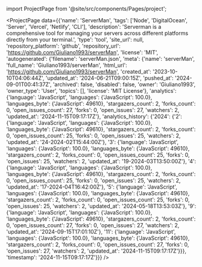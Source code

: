 
import ProjectPage from '@site/src/components/Pages/project';

<ProjectPage
    data={{'name': 'ServerMan', 'tags': ['Node', 'DigitalOcean', 'Server', 'Vercel', 'Netlify', 'CLI'], 'description': 'Serverman is a comprehensive tool for managing your servers across different platforms directly from your terminal.', 'type': 'tool', 'site_url': null, 'repository_platform': 'github', 'repository_url': 'https://github.com/Giuliano1993/serverMan', 'license': 'MIT', 'autogenerated': {'filename': 'serverMan.json', 'meta': {'name': 'serverMan', 'full_name': 'Giuliano1993/serverMan', 'html_url': 'https://github.com/Giuliano1993/serverMan', 'created_at': '2023-10-10T04:06:44Z', 'updated_at': '2024-06-21T09:00:15Z', 'pushed_at': '2024-09-01T00:41:37Z', 'archived': false, 'disabled': false, 'owner': 'Giuliano1993', 'owner_type': 'User', 'topics': [], 'license': 'MIT License'}, 'analytics': {'language': 'JavaScript', 'languages': {'JavaScript': 100.0}, 'languages_byte': {'JavaScript': 49610}, 'stargazers_count': 2, 'forks_count': 0, 'open_issues_count': 27, 'forks': 0, 'open_issues': 27, 'watchers': 2, 'updated_at': '2024-11-15T09:17:17Z'}, 'analytics_history': {'2024': {'2': {'language': 'JavaScript', 'languages': {'JavaScript': 100.0}, 'languages_byte': {'JavaScript': 49610}, 'stargazers_count': 2, 'forks_count': 0, 'open_issues_count': 25, 'forks': 0, 'open_issues': 25, 'watchers': 2, 'updated_at': '24-2024-02T15:44:00Z'}, '3': {'language': 'JavaScript', 'languages': {'JavaScript': 100.0}, 'languages_byte': {'JavaScript': 49610}, 'stargazers_count': 2, 'forks_count': 0, 'open_issues_count': 25, 'forks': 0, 'open_issues': 25, 'watchers': 2, 'updated_at': '19-2024-03T13:50:00Z'}, '4': {'language': 'JavaScript', 'languages': {'JavaScript': 100.0}, 'languages_byte': {'JavaScript': 49610}, 'stargazers_count': 2, 'forks_count': 0, 'open_issues_count': 25, 'forks': 0, 'open_issues': 25, 'watchers': 2, 'updated_at': '17-2024-04T16:42:00Z'}, '5': {'language': 'JavaScript', 'languages': {'JavaScript': 100.0}, 'languages_byte': {'JavaScript': 49610}, 'stargazers_count': 2, 'forks_count': 0, 'open_issues_count': 25, 'forks': 0, 'open_issues': 25, 'watchers': 2, 'updated_at': '2024-05-18T13:53:03Z'}, '9': {'language': 'JavaScript', 'languages': {'JavaScript': 100.0}, 'languages_byte': {'JavaScript': 49610}, 'stargazers_count': 2, 'forks_count': 0, 'open_issues_count': 27, 'forks': 0, 'open_issues': 27, 'watchers': 2, 'updated_at': '2024-09-15T17:01:10Z'}, '11': {'language': 'JavaScript', 'languages': {'JavaScript': 100.0}, 'languages_byte': {'JavaScript': 49610}, 'stargazers_count': 2, 'forks_count': 0, 'open_issues_count': 27, 'forks': 0, 'open_issues': 27, 'watchers': 2, 'updated_at': '2024-11-15T09:17:17Z'}}}, 'timestamp': '2024-11-15T09:17:17Z'}}}
/>
